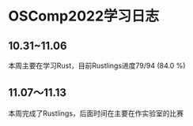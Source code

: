 # OSComp2022学习日志

## 10.31~11.06  
本周主要在学习Rust，目前Rustlings进度79/94 (84.0 %)

## 11.07～11.13
本周完成了Rustlings，后面时间在主要在作实验室的比赛

